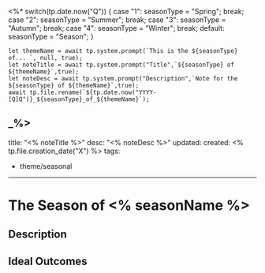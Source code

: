 <%*
    switch(tp.date.now("Q")) {
        case "1":
            seasonType = "Spring";
            break;
        case "2":
            seasonType = "Summer";
            break;
        case "3":
            seasonType = "Autumn";
            break;
        case "4":
            seasonType = "Winter";
            break;
        default:
            seasonType = "Season";
    }
    
    let themeName = await tp.system.prompt(`This is the ${seasonType} of... `, null, true);
	let noteTitle = await tp.system.prompt("Title",`${seasonType} of ${themeName}`,true);
	let noteDesc = await tp.system.prompt("Description",`Note for the ${seasonType} of ${themeName}`,true);
	await tp.file.rename(`${tp.date.now("YYYY-[Q]Q")}_${seasonType}_of_${themeName}`);
_%>
---
title: "<% noteTitle %>"
desc: "<% noteDesc %>"
updated: 
created: <% tp.file.creation_date("X") %>
tags:
- theme/seasonal
---

# The Season of <% seasonName %>

## Description



## Ideal Outcomes





